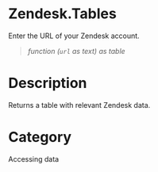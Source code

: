 ﻿# Zendesk.Tables
Enter the URL of your Zendesk account.
> _function (<code>url</code> as text) as table_
# Description 
Returns a table with relevant Zendesk data.
# Category 
Accessing data
